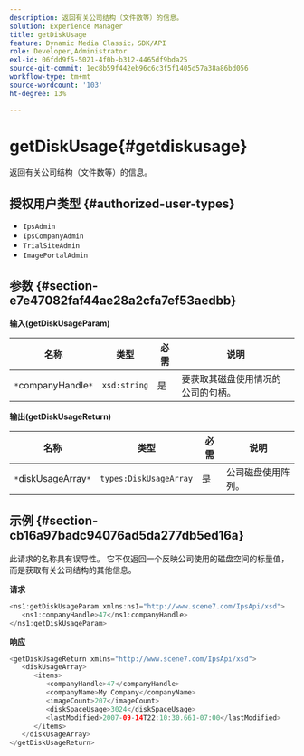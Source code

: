 ```yaml
---
description: 返回有关公司结构（文件数等）的信息。
solution: Experience Manager
title: getDiskUsage
feature: Dynamic Media Classic，SDK/API
role: Developer,Administrator
exl-id: 06fdd9f5-5021-4f0b-b312-4465df9bda25
source-git-commit: 1ec8b59f442eb96c6c3f5f1405d57a38a86bd056
workflow-type: tm+mt
source-wordcount: '103'
ht-degree: 13%

---
```


# getDiskUsage{#getdiskusage}

返回有关公司结构（文件数等）的信息。

## 授权用户类型 {#authorized-user-types}

* `IpsAdmin`
* `IpsCompanyAdmin`
* `TrialSiteAdmin`
* `ImagePortalAdmin`

## 参数 {#section-e7e47082faf44ae28a2cfa7ef53aedbb}

**输入(getDiskUsageParam)**

| 名称 | 类型 | 必需 | 说明 |
|---|---|---|---|
| `*`companyHandle`*` | `xsd:string` | 是 | 要获取其磁盘使用情况的公司的句柄。 |

**输出(getDiskUsageReturn)**

| 名称 | 类型 | 必需 | 说明 |
|---|---|---|---|
| `*`diskUsageArray`*` | `types:DiskUsageArray` | 是 | 公司磁盘使用阵列。 |

## 示例 {#section-cb16a97badc94076ad5da277db5ed16a}

此请求的名称具有误导性。 它不仅返回一个反映公司使用的磁盘空间的标量值，而是获取有关公司结构的其他信息。

**请求**

```java
<ns1:getDiskUsageParam xmlns:ns1="http://www.scene7.com/IpsApi/xsd">
   <ns1:companyHandle>47</ns1:companyHandle>
</ns1:getDiskUsageParam>
```

**响应**

```java
<getDiskUsageReturn xmlns="http://www.scene7.com/IpsApi/xsd">
   <diskUsageArray>
      <items>
         <companyHandle>47</companyHandle>
         <companyName>My Company</companyName>
         <imageCount>207</imageCount>
         <diskSpaceUsage>3024</diskSpaceUsage>
         <lastModified>2007-09-14T22:10:30.661-07:00</lastModified>
      </items>
   </diskUsageArray>
</getDiskUsageReturn>
```
